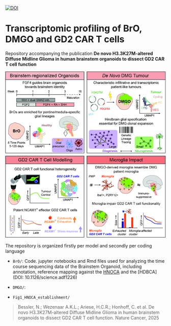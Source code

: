 [![DOI](https://zenodo.org/badge/15356014.svg)](https://zenodo.org/badge/latestdoi/15356014)

# Transcriptomic profiling of BrO, DMGO and GD2 CAR T cells

Repository accompanying the publication **De novo H3.3K27M-altered Diffuse Midline Glioma in human brainstem organoids to dissect GD2 CAR T cell function**

![](supplemental_files/graphical_abstract.jpg)


The repository is organized firstly per model and secondly per coding language

* `BrO/`: Code. jupyter notebooks and Rmd files used for analyzing the time course sequencing data of the Brainstem Organoid, including annotation, reference mapping against the [HNOCA](https://doi.org/10.1038/s41586-024-08172-8) and the [HDBCA](DOI: 10.1126/science.adf1226)
* `DMGO/`: 

* `Fig1_HNOCA_establishment/`


> Bessler, N.; Wezenaar A.K.L.; Ariese, H.C.R.; Honhoff, C. et al. De novo H3.3K27M-altered Diffuse Midline Glioma in human brainstem organoids to dissect GD2 CAR T cell function. Nature Cancer, 2025

